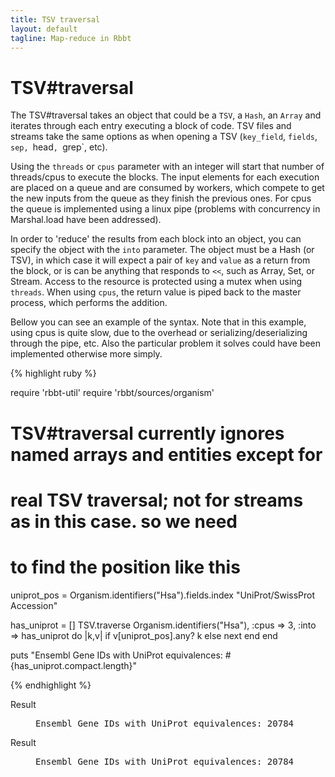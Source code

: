```yaml
---
title: TSV traversal
layout: default
tagline: Map-reduce in Rbbt
---
```


# TSV#traversal

The TSV#traversal takes an object that could be a `TSV`, a `Hash`, an `Array`
and iterates through each entry executing a block of code. TSV files and
streams take the same options as when opening a TSV (`key_field`, `fields`, `sep,
`head`, `grep`, etc).

Using the `threads` or `cpus` parameter with an integer will start that number
of threads/cpus to execute the blocks. The input elements for each execution
are placed on a queue and are consumed by workers, which compete to get the
new inputs from the queue as they finish the previous ones. For cpus the queue
is implemented using a linux pipe (problems with concurrency in Marshal.load
have been addressed).

In order to 'reduce' the results from each block into an object, you can
specify the object with the `into` parameter. The object must be a Hash (or
TSV), in which case it will expect a pair of `key` and `value` as a return from
the block, or is can be anything that responds to `<<`, such as Array, Set, or
Stream. Access to the resource is protected using a mutex when using `threads`.
When using `cpus`, the return value is piped back to the master process, which
performs the addition.

Bellow you can see an example of the syntax. Note that in this example, using
cpus is quite slow, due to the overhead or serializing/deserializing through
the pipe, etc. Also the particular problem it solves could have been
implemented otherwise more simply.

{% highlight ruby %}

require 'rbbt-util'
require 'rbbt/sources/organism'

# TSV#traversal currently ignores named arrays and entities except for
# real TSV traversal; not for streams as in this case. so we need 
# to find the position like this

uniprot_pos = Organism.identifiers("Hsa").fields.index "UniProt/SwissProt Accession"

has_uniprot = []
TSV.traverse Organism.identifiers("Hsa"), :cpus => 3, :into => has_uniprot do |k,v|
  if v[uniprot_pos].any?
    k
  else
    next
  end
end

puts "Ensembl Gene IDs with UniProt equivalences: #{has_uniprot.compact.length}"

{% endhighlight %}
<dl class='result'><dt>Result</dt><dd><pre>
Ensembl Gene IDs with UniProt equivalences: 20784
</pre></dd></dl>

<dl class='result'><dt>Result</dt><dd><pre>
Ensembl Gene IDs with UniProt equivalences: 20784
</pre></dd></dl>
